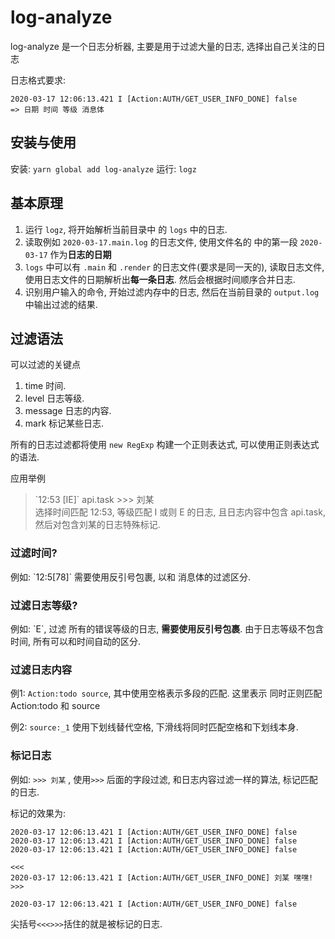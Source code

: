 # log-analyze

log-analyze 是一个日志分析器, 主要是用于过滤大量的日志, 选择出自己关注的日志

日志格式要求: 
```log
2020-03-17 12:06:13.421 I [Action:AUTH/GET_USER_INFO_DONE] false
=> 日期 时间 等级 消息体
```

## 安装与使用

安装: `yarn global add log-analyze`
运行: `logz`

## 基本原理

1. 运行 `logz`, 将开始解析当前目录中 的 `logs` 中的日志.
2. 读取例如 `2020-03-17.main.log` 的日志文件, 使用文件名的 中的第一段 `2020-03-17` 作为**日志的日期**
3. `logs` 中可以有 `.main` 和 `.render` 的日志文件(要求是同一天的), 读取日志文件, 使用日志文件的日期解析出**每一条日志**. 然后会根据时间顺序合并日志.
4. 识别用户输入的命令, 开始过滤内存中的日志, 然后在当前目录的 `output.log` 中输出过滤的结果.


## 过滤语法

可以过滤的关键点
1. time 时间.
2. level 日志等级.
3. message 日志的内容.
4. mark 标记某些日志.

所有的日志过滤都将使用 `new RegExp` 构建一个正则表达式, 可以使用正则表达式的语法.

应用举例

> \`12:53 [IE]\` api.task >>> 刘某  
> 选择时间匹配 12:53, 等级匹配 I 或则 E 的日志, 且日志内容中包含 api.task, 然后对包含刘某的日志特殊标记.

### 过滤时间?

例如: \`12:5[78]\`  需要使用反引号包裹, 以和 消息体的过滤区分.

### 过滤日志等级?

例如: \`E\`, 过滤 所有的错误等级的日志, **需要使用反引号包裹**. 由于日志等级不包含时间, 所有可以和时间自动的区分.

### 过滤日志内容

例1: `Action:todo source`, 其中使用空格表示多段的匹配. 这里表示 同时正则匹配 Action:todo 和 source

例2: `source:_1` 使用下划线替代空格, 下滑线将同时匹配空格和下划线本身.

### 标记日志

例如: `>>> 刘某` ,  使用`>>>` 后面的字段过滤, 和日志内容过滤一样的算法, 标记匹配的日志.

标记的效果为:

```
2020-03-17 12:06:13.421 I [Action:AUTH/GET_USER_INFO_DONE] false
2020-03-17 12:06:13.421 I [Action:AUTH/GET_USER_INFO_DONE] false
2020-03-17 12:06:13.421 I [Action:AUTH/GET_USER_INFO_DONE] false

<<<
2020-03-17 12:06:13.421 I [Action:AUTH/GET_USER_INFO_DONE] 刘某 嘿嘿!
>>>

2020-03-17 12:06:13.421 I [Action:AUTH/GET_USER_INFO_DONE] false
```

尖括号`<<<>>>`括住的就是被标记的日志.

